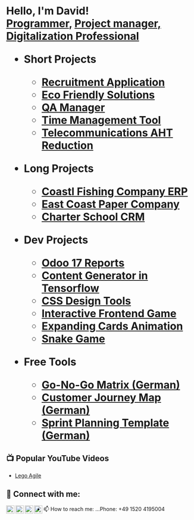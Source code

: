 <h1>Hello, I'm David! <br/><a href="https://agile.profi">Programmer</a>, <a href="https://www.linkedin.com/in/davidjhovsepian/">Project manager, Digitalization Professional</a>


- <b>Short Projects</b>
  - [Recruitment Application](https://github.com/davidjhovsepian/B2B-E2Econnect#readme)
  - [Eco Friendly Solutions](https://github.com/davidjhovsepian/Eco-Friendly-Apps-in-SD/blob/main/README.md)
  - [QA Manager](https://github.com/davidjhovsepian/QA-Test-Manager/tree/main#readme)
  - [Time Management Tool](https://github.com/davidjhovsepian/Time-Management#readme)
  - [Telecommunications AHT Reduction](https://github.com/davidjhovsepian/Telecommunications)

- <b>Long Projects</b>
  - [Coastl Fishing Company ERP](https://github.com/davidjhovsepian/Canadian-Fishing-Company/tree/main)
  - [East Coast Paper Company](https://github.com/davidjhovsepian/Paper-Company#readme)
  - [Charter School CRM](https://github.com/davidjhovsepian/University-CRM#readme)

  
- <b>Dev Projects</b>
  - [Odoo 17 Reports](https://github.com/davidjhovsepian/Odoo_17_Reports)
  - [Content Generator in Tensorflow](https://github.com/davidjhovsepian/Poetry_AI-2)
  - [CSS Design Tools](https://github.com/davidjhovsepian/a-waving-css-penguin)
  - [Interactive Frontend Game](https://github.com/davidjhovsepian/Tic-Tac-Toe)
  - [Expanding Cards Animation](https://github.com/davidjhovsepian/expanding_cards)
  - [Snake Game](https://github.com/davidjhovsepian/Snake)
  
- <b>Free Tools </b>
  - [Go-No-Go Matrix (German) ](https://agileprofi.de/go-no-go-checkliste-vorlage-eine-entscheidende-hilfe-fuer-erfolgreiche-projekte/)
  - [Customer Journey Map (German) ](https://agileprofi.de/customer-journey-map-vorlage/)
  - [Sprint Planning Template (German) ](https://agileprofi.de/meistere-deine-projekte-mit-der-unschlagbaren-sprint-planung-vorlage/)
  

## 📺 Popular YouTube Videos
- [Lego Agile](https://www.youtube.com/watch?v=P9ifuVwTDTk&t=47s)




<h2> 🤳 Connect with me:</h2>

[<img align="left" alt="DavidHovsepian | YouTube" width="22px" src="https://cdn.jsdelivr.net/npm/simple-icons@v3/icons/youtube.svg" />][youtube]
[<img align="left" alt="DavidHovsepian | Twitter" width="22px" src="https://cdn.jsdelivr.net/npm/simple-icons@v3/icons/twitter.svg" />][twitter]
[<img align="left" alt="DavidHovsepian | Xing" width="22px" src="https://cdn.jsdelivr.net/npm/simple-icons@3.13.0/icons/xing.svg" />][xing]
[<img align="left" alt="DavidHovsepian | Instagram" width="22px" src="https://cdn.jsdelivr.net/npm/simple-icons@v3/icons/instagram.svg" />][instagram]

- 📫 How to reach me: ...Phone: +49 1520 4195004

[twitter]: https://twitter.com/
[youtube]: https://www.youtube.com/channel/UCCcJqfdg_vQNCKjI6l8XpSA
[instagram]: https://www.instagram.com/davidhovsepian/
[xing]: https://www.xing.com/profile/david_hovsepian/cv

<!--
**joshmadakor1/joshmadakor1** is a ✨ _special_ ✨ repository because its `README.md` (this file) appears on your GitHub profile.

Here are some ideas to get you started:

- 🔭 I’m currently working on ...
- 🌱 I’m currently learning ...
- 👯 I’m looking to collaborate on ... 
- 🤔 I’m looking for help with ...
- 💬 Ask me about ...
- 📫 How to reach me: ...Handy: +49 1520 4195004
- 😄 Pronouns: ...
- ⚡ Fun fact: ...
-->
